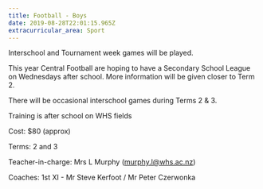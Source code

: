 ```yaml
---
title: Football - Boys
date: 2019-08-28T22:01:15.965Z
extracurricular_area: Sport
---
```

Interschool and Tournament week games will be played.

This year Central Football are hoping to have a Secondary School League on Wednesdays after school.  More information will be given closer to Term 2.

There will be occasional interschool games during Terms 2 & 3.

Training is after school on WHS fields

Cost: $80 (approx)

Terms: 2 and 3

Teacher-in-charge:  Mrs L Murphy (murphy.l@whs.ac.nz)  
Coaches: 1st XI - Mr Steve Kerfoot / Mr Peter Czerwonka
